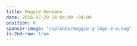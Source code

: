 ```yaml
---
title: Maggie Germano
date: 2016-07-29 14:04:00 -04:00
position: 0
sponsor-image: "/uploads/maggie-g-logo-2-x.svg"
is-2nd-row: true
---
```


